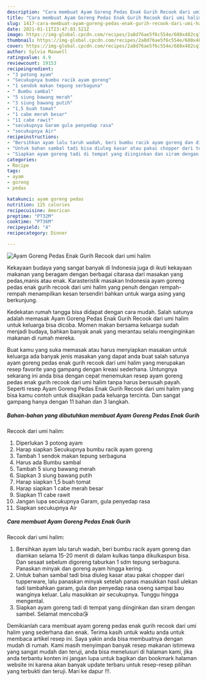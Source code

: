 ```yaml
---
description: "Cara membuat Ayam Goreng Pedas Enak Gurih Recook dari umi halim Luar biasa"
title: "Cara membuat Ayam Goreng Pedas Enak Gurih Recook dari umi halim Luar biasa"
slug: 1417-cara-membuat-ayam-goreng-pedas-enak-gurih-recook-dari-umi-halim-luar-biasa
date: 2021-01-11T23:47:03.521Z
image: https://img-global.cpcdn.com/recipes/2a8d76ae5f6c554e/680x482cq70/ayam-goreng-pedas-enak-gurih-recook-dari-umi-halim-foto-resep-utama.jpg
thumbnail: https://img-global.cpcdn.com/recipes/2a8d76ae5f6c554e/680x482cq70/ayam-goreng-pedas-enak-gurih-recook-dari-umi-halim-foto-resep-utama.jpg
cover: https://img-global.cpcdn.com/recipes/2a8d76ae5f6c554e/680x482cq70/ayam-goreng-pedas-enak-gurih-recook-dari-umi-halim-foto-resep-utama.jpg
author: Sylvia Maxwell
ratingvalue: 4.9
reviewcount: 19153
recipeingredient:
- "3 potong ayam"
- "Secukupnya bumbu racik ayam goreng"
- "1 sendok makan tepung serbaguna"
- " Bumbu sambal"
- "5 siung bawang merah"
- "3 siung bawang putih"
- "1,5 buah tomat"
- "1 cabe merah besar"
- "11 cabe rawit"
- "secukupnya Garam gula penyedap rasa"
- "secukupnya Air"
recipeinstructions:
- "Bersihkan ayam lalu taruh wadah, beri bumbu racik ayam goreng dan diamkan selama 15-20 menit di dalam kulkas tanpa dikulkaspun bisa. Dan sesaat sebelum digoreng taburkan 1 sdm tepung serbaguna. Panaskan minyak dan goreng ayam hingga kering."
- "Untuk bahan sambal tadi bisa diuleg kasar atau pakai chopper dari tupperware, lalu panaskan minyak setelah panas masukkan hasil ulekan tadi tambahkan garam, gula dan penyedap rasa oseng sampai bau wanginya keluar. Lalu masukkan air secukupnya. Tunggu hingga mengental."
- "Siapkan ayam goreng tadi di tempat yang diinginkan dan siram dengan sambel. Selamat mencoba😘"
categories:
- Recipe
tags:
- ayam
- goreng
- pedas

katakunci: ayam goreng pedas 
nutrition: 125 calories
recipecuisine: American
preptime: "PT32M"
cooktime: "PT36M"
recipeyield: "4"
recipecategory: Dinner

---
```



![Ayam Goreng Pedas Enak Gurih
Recook dari umi halim](https://img-global.cpcdn.com/recipes/2a8d76ae5f6c554e/680x482cq70/ayam-goreng-pedas-enak-gurih-recook-dari-umi-halim-foto-resep-utama.jpg)

Kekayaan budaya yang sangat banyak di Indonesia juga di ikuti kekayaan makanan yang beragam dengan berbagai citarasa dari masakan yang pedas,manis atau enak. Karasteristik masakan Indonesia ayam goreng pedas enak gurih
recook dari umi halim yang penuh dengan rempah-rempah menampilkan kesan tersendiri bahkan untuk warga asing yang berkunjung.


Kedekatan rumah tangga bisa didapat dengan cara mudah. Salah satunya adalah memasak Ayam Goreng Pedas Enak Gurih
Recook dari umi halim untuk keluarga bisa dicoba. Momen makan bersama keluarga sudah menjadi budaya, bahkan banyak anak yang merantau selalu menginginkan makanan di rumah mereka.



Buat kamu yang suka memasak atau harus menyiapkan masakan untuk keluarga ada banyak jenis masakan yang dapat anda buat salah satunya ayam goreng pedas enak gurih
recook dari umi halim yang merupakan resep favorite yang gampang dengan kreasi sederhana. Untungnya sekarang ini anda bisa dengan cepat menemukan resep ayam goreng pedas enak gurih
recook dari umi halim tanpa harus bersusah payah.
Seperti resep Ayam Goreng Pedas Enak Gurih
Recook dari umi halim yang bisa kamu contoh untuk disajikan pada keluarga tercinta. Dan sangat gampang hanya dengan 11 bahan dan 3 langkah.


<!--inarticleads1-->

##### Bahan-bahan yang dibutuhkan membuat Ayam Goreng Pedas Enak Gurih
Recook dari umi halim:

1. Diperlukan 3 potong ayam
1. Harap siapkan Secukupnya bumbu racik ayam goreng
1. Tambah 1 sendok makan tepung serbaguna
1. Harus ada  Bumbu sambal
1. Tambah 5 siung bawang merah
1. Siapkan 3 siung bawang putih
1. Harap siapkan 1,5 buah tomat
1. Harap siapkan 1 cabe merah besar
1. Siapkan 11 cabe rawit
1. Jangan lupa secukupnya Garam, gula penyedap rasa
1. Siapkan secukupnya Air




<!--inarticleads2-->

##### Cara membuat  Ayam Goreng Pedas Enak Gurih
Recook dari umi halim:

1. Bersihkan ayam lalu taruh wadah, beri bumbu racik ayam goreng dan diamkan selama 15-20 menit di dalam kulkas tanpa dikulkaspun bisa. Dan sesaat sebelum digoreng taburkan 1 sdm tepung serbaguna. Panaskan minyak dan goreng ayam hingga kering.
1. Untuk bahan sambal tadi bisa diuleg kasar atau pakai chopper dari tupperware, lalu panaskan minyak setelah panas masukkan hasil ulekan tadi tambahkan garam, gula dan penyedap rasa oseng sampai bau wanginya keluar. Lalu masukkan air secukupnya. Tunggu hingga mengental.
1. Siapkan ayam goreng tadi di tempat yang diinginkan dan siram dengan sambel. Selamat mencoba😘




Demikianlah cara membuat ayam goreng pedas enak gurih
recook dari umi halim yang sederhana dan enak. Terima kasih untuk waktu anda untuk membaca artikel resep ini. Saya yakin anda bisa membuatnya dengan mudah di rumah. Kami masih menyimpan banyak resep makanan istimewa yang sangat mudah dan teruji, anda bisa menelusuri di halaman kami, jika anda terbantu konten ini jangan lupa untuk bagikan dan bookmark halaman website ini karena akan banyak update terbaru untuk resep-resep pilihan yang terbukti dan teruji. Mari ke dapur !!!. 
